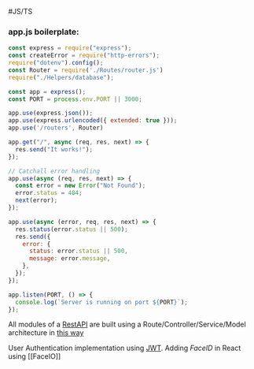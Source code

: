 #JS/TS 
### app.js boilerplate:
```js
const express = require("express");
const createError = require("http-errors");
require("dotenv").config();
const Router = require('./Routes/router.js')
require("./Helpers/database");

const app = express();
const PORT = process.env.PORT || 3000;

app.use(express.json());
app.use(express.urlencoded({ extended: true }));
app.use('/routers', Router)

app.get("/", async (req, res, next) => {
  res.send("It works!");
});

// Catchall error handling
app.use(async (req, res, next) => {
  const error = new Error("Not Found");
  error.status = 404;
  next(error);
});

app.use(async (error, req, res, next) => {
  res.status(error.status || 500);
  res.send({
    error: {
      status: error.status || 500,
      message: error.message,
    },
  });
});

app.listen(PORT, () => {
  console.log(`Server is running on port ${PORT}`);
});
```

All modules of a [RestAPI](RESTful%20APIs) are built using a Route/Controller/Service/Model architecture in [this way](MongoDB%20with%20mongoose)

User Authentication implementation using [JWT](JWT%20Authentication%20in%20JS).
Adding _FaceID_ in React using [[FaceIO]] 